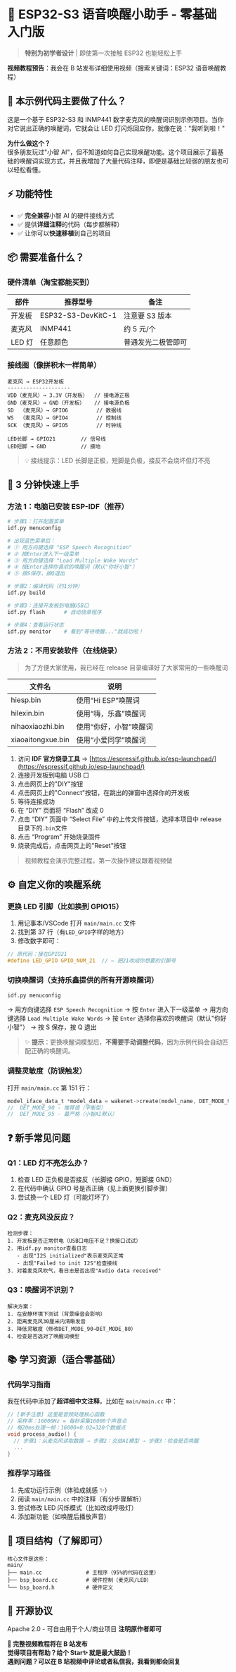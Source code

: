 # 🎤 ESP32-S3 语音唤醒小助手 - 零基础入门版

> **特别为初学者设计** | 即使第一次接触 ESP32 也能轻松上手

**视频教程预告**：我会在 B 站发布详细使用视频（搜索关键词：ESP32 语音唤醒教程）

## 🌟 本示例代码主要做了什么？

这是一个基于 ESP32-S3 和 INMP441 数字麦克风的唤醒词识别示例项目。当你对它说出正确的唤醒词，它就会让 LED 灯闪烁回应你，就像在说："我听到啦！"

**为什么做这个？**  
很多朋友玩过"小智 AI"，但不知道如何自己实现唤醒功能。这个项目展示了最基础的唤醒词实现方式，并且我增加了大量代码注释，即便是基础比较弱的朋友也可以轻松看懂。

## ⚡ 功能特性

- ✅ **完全兼容**小智 AI 的硬件接线方式
- ✅ 提供**详细注释**的代码（每步都解释）
- ✅ 让你可以**快速移植**到自己的项目

## 📦 需要准备什么？

### 硬件清单（淘宝都能买到）

| 部件   | 推荐型号           | 备注               |
| ------ | ------------------ | ------------------ |
| 开发板 | ESP32-S3-DevKitC-1 | 注意要 S3 版本     |
| 麦克风 | INMP441            | 约 5 元/个         |
| LED 灯 | 任意颜色           | 普通发光二极管即可 |

### 接线图（像拼积木一样简单）

```
麦克风 → ESP32开发板
--------------------
VDD（麦克风）→ 3.3V（开发板）  // 接电源正极
GND（麦克风）→ GND（开发板）   // 接电源负极
SD  （麦克风）→ GPIO6         // 数据线
WS  （麦克风）→ GPIO4         // 控制线
SCK （麦克风）→ GPIO5         // 时钟线

LED长脚 → GPIO21        // 信号线
LED短脚 → GND           // 接地
```

> 💡 接线提示：LED 长脚是正极，短脚是负极，接反不会烧坏但灯不亮

## 🚀 3 分钟快速上手

### 方法 1：电脑已安装 ESP-IDF（推荐）

```bash
# 步骤1：打开配置菜单
idf.py menuconfig

# 出现蓝色菜单后：
# ① 用方向键选择 "ESP Speech Recognition"
# ② 按Enter进入下一级菜单
# ③ 用方向键选择 "Load Multiple Wake Words"
# ④ 按Enter选择你喜欢的唤醒词（默认"你好小智"）
# ⑤ 按S保存，按Q退出

# 步骤2：编译代码（约1分钟）
idf.py build

# 步骤3：连接开发板到电脑USB口
idf.py flash      # 自动烧录程序

# 步骤4：查看运行状态
idf.py monitor    # 看到"等待唤醒..."就成功啦！
```

### 方法 2：不用安装软件（在线烧录）

> 为了方便大家使用，我已经在 release 目录编译好了大家常用的一些唤醒词

| 文件名            | 说明                   |
| ----------------- | ---------------------- |
| hiesp.bin         | 使用“Hi ESP”唤醒词     |
| hilexin.bin       | 使用“嗨，乐鑫”唤醒词   |
| nihaoxiaozhi.bin  | 使用“你好，小智”唤醒词 |
| xiaoaitongxue.bin | 使用“小爱同学”唤醒词   |

1. 访问 **IDF 官方烧录工具** → [https://espressif.github.io/esp-launchpad/](https://espressif.github.io/esp-launchpad/)
2. 连接开发板到电脑 USB 口
3. 点击网页上的"DIY"按钮
4. 点击网页上的"Connect"按钮，在跳出的弹窗中选择你的开发板
5. 等待连接成功
6. 在 “DIY” 页面将 “Flash” 改成 0
7. 点击 “DIY” 页面中 “Select File” 中的上传文件按钮，选择本项目中 release 目录下的`.bin`文件
8. 点击 “Program” 开始烧录固件
9. 烧录完成后，点击网页上的"Reset"按钮

> 视频教程会演示完整过程，第一次操作建议跟着视频做

## ⚙️ 自定义你的唤醒系统

### 更换 LED 引脚（比如换到 GPIO15）

1. 用记事本/VSCode 打开 `main/main.cc` 文件
2. 找到第 37 行（有`LED_GPIO`字样的地方）
3. 修改数字即可：

```c
// 原代码：接在GPIO21
#define LED_GPIO GPIO_NUM_21  // ← 把21改成你想要的引脚号
```

### 切换唤醒词（支持乐鑫提供的所有开源唤醒词）

```bash
idf.py menuconfig
```

→ 用方向键选择 `ESP Speech Recognition`
→ 按 `Enter` 进入下一级菜单
→ 用方向键选择 `Load Multiple Wake Words`
→ 按 `Enter` 选择你喜欢的唤醒词（默认"你好小智"）
→ 按 S 保存，按 Q 退出

> ✨ **提示**：更换唤醒词模型后，**不需要手动调整代码**，因为示例代码会自动匹配正确的唤醒词。

### 调整灵敏度（防误触发）

打开 `main/main.cc` 第 151 行：

```c
model_iface_data_t *model_data = wakenet->create(model_name, DET_MODE_90);
//  DET_MODE_90 - 推荐值（平衡型）
//  DET_MODE_95 - 最严格（小智AI默认）
```

## ❓ 新手常见问题

### Q1：LED 灯不亮怎么办？

1. 检查 LED 正负极是否接反（长脚接 GPIO，短脚接 GND）
2. 在代码中确认 GPIO 号是否正确（见上面更换引脚步骤）
3. 尝试换一个 LED 灯（可能灯坏了）

### Q2：麦克风没反应？

```
检测步骤：
1. 开发板是否正常供电（USB口电压不足？换接口试试）
2. 用idf.py monitor查看日志
   - 出现"I2S initialized"表示麦克风正常
   - 出现"Failed to init I2S"检查接线
3. 对着麦克风吹气，看日志是否出现"Audio data received"
```

### Q3：唤醒词不识别？

```
解决方案：
1. 在安静环境下测试（背景噪音会影响）
2. 距离麦克风30厘米内清晰发音
3. 降低灵敏度（修改DET_MODE_90→DET_MODE_80）
4. 检查是否选对了唤醒词模型
```

## 📚 学习资源（适合零基础）

### 代码学习指南

我在代码中添加了**超详细中文注释**，比如在 `main/main.cc` 中：

```c
// [新手注意] 这里是音频处理核心函数
// 采样率：16000Hz = 每秒采集16000个声音点
// 每20ms处理一帧：16000×0.02=320个数据点
void process_audio() {
  // 步骤1：从麦克风读取数据 → 步骤2：交给AI模型 → 步骤3：检查是否唤醒
  ...
}
```

### 推荐学习路径

1. 先成功运行示例（体验成就感 ✨）
2. 阅读 `main/main.cc` 中的注释（有分步骤解析）
3. 尝试修改 LED 闪烁模式（比如改成呼吸灯）
4. 添加新功能（如唤醒后播放声音）

## 🎁 项目结构（了解即可）

```
核心文件是这些：
main/
├── main.cc              # 主程序（95%的代码在这里）
├── bsp_board.cc         # 硬件控制（麦克风/LED）
└── bsp_board.h          # 硬件定义
```

## 📜 开源协议

Apache 2.0 - 可自由用于个人/商业项目 **注明原作者即可**

**🎥 完整视频教程将在 B 站发布**  
**觉得项目有帮助？给个 Star✨ 就是最大鼓励！**  
**遇到问题？可以在 B 站视频中评论或者私信我，我看到都会回复**
